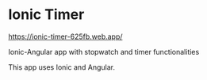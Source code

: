 # Ionic Timer

https://ionic-timer-625fb.web.app/

Ionic-Angular app with stopwatch and timer functionalities

This app uses Ionic and Angular.

